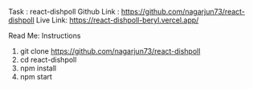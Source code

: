 Task : react-dishpoll
Github Link : https://github.com/nagarjun73/react-dishpoll
Live Link: https://react-dishpoll-beryl.vercel.app/

Read Me:
Instructions
1. git clone https://github.com/nagarjun73/react-dishpoll
2.  cd react-dishpoll
3. npm install
4. npm start
